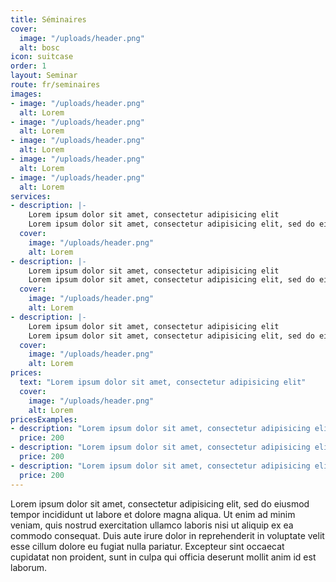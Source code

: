 ```yaml
---
title: Séminaires
cover:
  image: "/uploads/header.png"
  alt: bosc
icon: suitcase
order: 1
layout: Seminar
route: fr/seminaires
images:
- image: "/uploads/header.png"
  alt: Lorem
- image: "/uploads/header.png"
  alt: Lorem
- image: "/uploads/header.png"
  alt: Lorem
- image: "/uploads/header.png"
  alt: Lorem
- image: "/uploads/header.png"
  alt: Lorem
services:
- description: |-
    Lorem ipsum dolor sit amet, consectetur adipisicing elit  
    Lorem ipsum dolor sit amet, consectetur adipisicing elit, sed do eiusmod tempor incididunt ut labore et dolore magna aliqua. Ut enim ad minim veniam, quis nostrud exercitation ullamco laboris nisi ut aliquip ex ea commodo consequat. Duis aute irure dolor in reprehenderit in voluptate velit esse cillum dolore eu fugiat nulla pariatur. Excepteur sint occaecat cupidatat non proident, sunt in culpa qui officia deserunt mollit anim id est laborum.
  cover:
    image: "/uploads/header.png"
    alt: Lorem
- description: |-
    Lorem ipsum dolor sit amet, consectetur adipisicing elit  
    Lorem ipsum dolor sit amet, consectetur adipisicing elit, sed do eiusmod tempor incididunt ut labore et dolore magna aliqua. Ut enim ad minim veniam, quis nostrud exercitation ullamco laboris nisi ut aliquip ex ea commodo consequat. Duis aute irure dolor in reprehenderit in voluptate velit esse cillum dolore eu fugiat nulla pariatur. Excepteur sint occaecat cupidatat non proident, sunt in culpa qui officia deserunt mollit anim id est laborum.
  cover:
    image: "/uploads/header.png"
    alt: Lorem
- description: |-
    Lorem ipsum dolor sit amet, consectetur adipisicing elit  
    Lorem ipsum dolor sit amet, consectetur adipisicing elit, sed do eiusmod tempor incididunt ut labore et dolore magna aliqua. Ut enim ad minim veniam, quis nostrud exercitation ullamco laboris nisi ut aliquip ex ea commodo consequat. Duis aute irure dolor in reprehenderit in voluptate velit esse cillum dolore eu fugiat nulla pariatur. Excepteur sint occaecat cupidatat non proident, sunt in culpa qui officia deserunt mollit anim id est laborum.
  cover:
    image: "/uploads/header.png"
    alt: Lorem
prices:
  text: "Lorem ipsum dolor sit amet, consectetur adipisicing elit"
  cover:
    image: "/uploads/header.png"
    alt: Lorem
pricesExamples:
- description: "Lorem ipsum dolor sit amet, consectetur adipisicing elit"
  price: 200
- description: "Lorem ipsum dolor sit amet, consectetur adipisicing elit"
  price: 200
- description: "Lorem ipsum dolor sit amet, consectetur adipisicing elit"
  price: 200
---
```


Lorem ipsum dolor sit amet, consectetur adipisicing elit, sed do eiusmod tempor incididunt ut labore et dolore magna aliqua. Ut enim ad minim veniam, quis nostrud exercitation ullamco laboris nisi ut aliquip ex ea commodo consequat. Duis aute irure dolor in reprehenderit in voluptate velit esse cillum dolore eu fugiat nulla pariatur. Excepteur sint occaecat cupidatat non proident, sunt in culpa qui officia deserunt mollit anim id est laborum.
